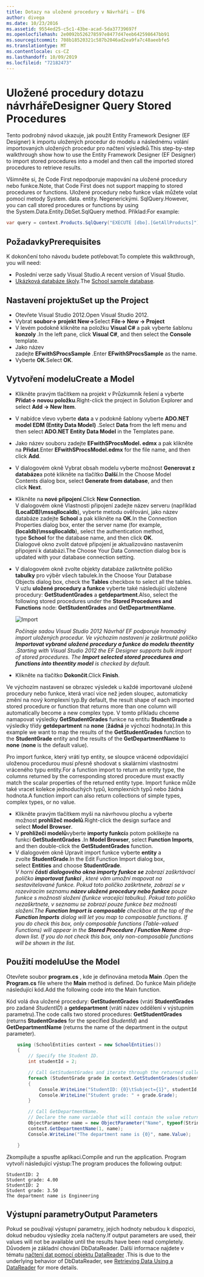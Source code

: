 ```yaml
---
title: Dotazy na uložené procedury v Návrháři – EF6
author: divega
ms.date: 10/23/2016
ms.assetid: 9554ed25-c5c1-43be-acad-5da37739697f
ms.openlocfilehash: 2e0092b526278597e8477d47eeb642598647bb91
ms.sourcegitcommit: 708b18520321c587b2046ad2ea9fa7c48aeebfe5
ms.translationtype: MT
ms.contentlocale: cs-CZ
ms.lasthandoff: 10/09/2019
ms.locfileid: "72182473"
---
```

# <a name="designer-query-stored-procedures"></a><span data-ttu-id="3bf32-102">Uložené procedury dotazu návrháře</span><span class="sxs-lookup"><span data-stu-id="3bf32-102">Designer Query Stored Procedures</span></span>
<span data-ttu-id="3bf32-103">Tento podrobný návod ukazuje, jak použít Entity Framework Designer (EF Designer) k importu uložených procedur do modelu a následnému volání importovaných uložených procedur pro načtení výsledků.</span><span class="sxs-lookup"><span data-stu-id="3bf32-103">This step-by-step walkthrough show how to use the Entity Framework Designer (EF Designer) to import stored procedures into a model and then call the imported stored procedures to retrieve results.</span></span> 

<span data-ttu-id="3bf32-104">Všimněte si, že Code First nepodporuje mapování na uložené procedury nebo funkce.</span><span class="sxs-lookup"><span data-stu-id="3bf32-104">Note, that Code First does not support mapping to stored procedures or functions.</span></span> <span data-ttu-id="3bf32-105">Uložené procedury nebo funkce však můžete volat pomocí metody System. data. entity. Negenerickými. SqlQuery.</span><span class="sxs-lookup"><span data-stu-id="3bf32-105">However, you can call stored procedures or functions by using the System.Data.Entity.DbSet.SqlQuery method.</span></span> <span data-ttu-id="3bf32-106">Příklad:</span><span class="sxs-lookup"><span data-stu-id="3bf32-106">For example:</span></span>
``` csharp
var query = context.Products.SqlQuery("EXECUTE [dbo].[GetAllProducts]")`;
```

## <a name="prerequisites"></a><span data-ttu-id="3bf32-107">Požadavky</span><span class="sxs-lookup"><span data-stu-id="3bf32-107">Prerequisites</span></span>

<span data-ttu-id="3bf32-108">K dokončení toho návodu budete potřebovat:</span><span class="sxs-lookup"><span data-stu-id="3bf32-108">To complete this walkthrough, you will need:</span></span>

- <span data-ttu-id="3bf32-109">Poslední verze sady Visual Studio.</span><span class="sxs-lookup"><span data-stu-id="3bf32-109">A recent version of Visual Studio.</span></span>
- <span data-ttu-id="3bf32-110">[Ukázková databáze školy](~/ef6/resources/school-database.md).</span><span class="sxs-lookup"><span data-stu-id="3bf32-110">The [School sample database](~/ef6/resources/school-database.md).</span></span>

## <a name="set-up-the-project"></a><span data-ttu-id="3bf32-111">Nastavení projektu</span><span class="sxs-lookup"><span data-stu-id="3bf32-111">Set up the Project</span></span>

-   <span data-ttu-id="3bf32-112">Otevřete Visual Studio 2012.</span><span class="sxs-lookup"><span data-stu-id="3bf32-112">Open Visual Studio 2012.</span></span>
-   <span data-ttu-id="3bf32-113">Vybrat **soubor-&gt; projekt New-&gt;**</span><span class="sxs-lookup"><span data-stu-id="3bf32-113">Select **File-&gt; New -&gt; Project**</span></span>
-   <span data-ttu-id="3bf32-114">V levém podokně klikněte na položku **Visual C\#** a pak vyberte šablonu **konzoly** .</span><span class="sxs-lookup"><span data-stu-id="3bf32-114">In the left pane, click **Visual C\#**, and then select the **Console** template.</span></span>
-   <span data-ttu-id="3bf32-115">Jako název zadejte **EFwithSProcsSample** .</span><span class="sxs-lookup"><span data-stu-id="3bf32-115">Enter **EFwithSProcsSample** as the name.</span></span>
-   <span data-ttu-id="3bf32-116">Vyberte **OK**.</span><span class="sxs-lookup"><span data-stu-id="3bf32-116">Select **OK**.</span></span>

## <a name="create-a-model"></a><span data-ttu-id="3bf32-117">Vytvoření modelu</span><span class="sxs-lookup"><span data-stu-id="3bf32-117">Create a Model</span></span>

-   <span data-ttu-id="3bf32-118">Klikněte pravým tlačítkem na projekt v Průzkumník řešení a vyberte **Přidat-&gt; novou položku**.</span><span class="sxs-lookup"><span data-stu-id="3bf32-118">Right-click the project in Solution Explorer and select **Add -&gt; New Item**.</span></span>
-   <span data-ttu-id="3bf32-119">V nabídce vlevo vyberte **data** a v podokně šablony vyberte **ADO.NET model EDM (Entity Data Model)** .</span><span class="sxs-lookup"><span data-stu-id="3bf32-119">Select **Data** from the left menu and then select **ADO.NET Entity Data Model** in the Templates pane.</span></span>
-   <span data-ttu-id="3bf32-120">Jako název souboru zadejte **EFwithSProcsModel. edmx** a pak klikněte na **Přidat**.</span><span class="sxs-lookup"><span data-stu-id="3bf32-120">Enter **EFwithSProcsModel.edmx** for the file name, and then click **Add**.</span></span>
-   <span data-ttu-id="3bf32-121">V dialogovém okně Vybrat obsah modelu vyberte možnost **Generovat z databáze**a poté klikněte na tlačítko **Další**.</span><span class="sxs-lookup"><span data-stu-id="3bf32-121">In the Choose Model Contents dialog box, select **Generate from database**, and then click **Next**.</span></span>
-   <span data-ttu-id="3bf32-122">Klikněte na **nové připojení**.</span><span class="sxs-lookup"><span data-stu-id="3bf32-122">Click **New Connection**.</span></span>  
    <span data-ttu-id="3bf32-123">V dialogovém okně Vlastnosti připojení zadejte název serveru (například **(LocalDB)\\mssqllocaldb**), vyberte metodu ověřování, jako název databáze zadejte **School** a pak klikněte na **OK**.</span><span class="sxs-lookup"><span data-stu-id="3bf32-123">In the Connection Properties dialog box, enter the server name (for example, **(localdb)\\mssqllocaldb**), select the authentication method, type **School** for the database name, and then click **OK**.</span></span>  
    <span data-ttu-id="3bf32-124">Dialogové okno zvolit datové připojení je aktualizováno nastavením připojení k databázi.</span><span class="sxs-lookup"><span data-stu-id="3bf32-124">The Choose Your Data Connection dialog box is updated with your database connection setting.</span></span>
-   <span data-ttu-id="3bf32-125">V dialogovém okně zvolte objekty databáze zaškrtněte políčko **tabulky** pro výběr všech tabulek.</span><span class="sxs-lookup"><span data-stu-id="3bf32-125">In the Choose Your Database Objects dialog box, check the **Tables** checkbox to select all the tables.</span></span>  
    <span data-ttu-id="3bf32-126">V uzlu **uložené procedury a funkce** vyberte také následující uložené procedury: **GetStudentGrades** a **getdepartment**.</span><span class="sxs-lookup"><span data-stu-id="3bf32-126">Also, select the following stored procedures under the **Stored Procedures and Functions** node: **GetStudentGrades** and **GetDepartmentName**.</span></span> 

    ![Import](~/ef6/media/import.jpg)

    <span data-ttu-id="3bf32-128">*Počínaje sadou Visual Studio 2012 Návrhář EF podporuje hromadný import uložených procedur. Ve výchozím nastavení je zaškrtnuté políčko **Importovat vybrané uložené procedury a funkce do modelu theentity** .*</span><span class="sxs-lookup"><span data-stu-id="3bf32-128">*Starting with Visual Studio 2012 the EF Designer supports bulk import of stored procedures. The **Import selected stored procedures and functions into theentity model** is checked by default.*</span></span>
-   <span data-ttu-id="3bf32-129">Klikněte na tlačítko **Dokončit**.</span><span class="sxs-lookup"><span data-stu-id="3bf32-129">Click **Finish**.</span></span>

<span data-ttu-id="3bf32-130">Ve výchozím nastavení se obrazec výsledek u každé importované uložené procedury nebo funkce, která vrací více než jeden sloupec, automaticky změní na nový komplexní typ.</span><span class="sxs-lookup"><span data-stu-id="3bf32-130">By default, the result shape of each imported stored procedure or function that returns more than one column will automatically become a new complex type.</span></span> <span data-ttu-id="3bf32-131">V tomto příkladu chceme namapovat výsledky **GetStudentGrades** funkce na entitu **StudentGrade** a výsledky třídy **getdepartment** na **none** (**žádná** je výchozí hodnota).</span><span class="sxs-lookup"><span data-stu-id="3bf32-131">In this example we want to map the results of the **GetStudentGrades** function to the **StudentGrade** entity and the results of the **GetDepartmentName** to **none** (**none** is the default value).</span></span>

<span data-ttu-id="3bf32-132">Pro import funkce, který vrátí typ entity, se sloupce vrácené odpovídající uloženou procedurou musí přesně shodovat s skalárními vlastnostmi vráceného typu entity.</span><span class="sxs-lookup"><span data-stu-id="3bf32-132">For a function import to return an entity type, the columns returned by the corresponding stored procedure must exactly match the scalar properties of the returned entity type.</span></span> <span data-ttu-id="3bf32-133">Import funkce může také vracet kolekce jednoduchých typů, komplexních typů nebo žádná hodnota.</span><span class="sxs-lookup"><span data-stu-id="3bf32-133">A function import can also return collections of simple types, complex types, or no value.</span></span>

-   <span data-ttu-id="3bf32-134">Klikněte pravým tlačítkem myši na návrhovou plochu a vyberte možnost **prohlížeč modelů**.</span><span class="sxs-lookup"><span data-stu-id="3bf32-134">Right-click the design surface and select **Model Browser**.</span></span>
-   <span data-ttu-id="3bf32-135">V **prohlížeči modelů**vyberte **importy funkcí**a potom poklikejte na funkci **GetStudentGrades** .</span><span class="sxs-lookup"><span data-stu-id="3bf32-135">In **Model Browser**, select **Function Imports**, and then double-click the **GetStudentGrades** function.</span></span>
-   <span data-ttu-id="3bf32-136">V dialogovém okně Upravit import funkce vyberte **entity** a zvolte **StudentGrade**.</span><span class="sxs-lookup"><span data-stu-id="3bf32-136">In the Edit Function Import dialog box, select **Entities** and choose **StudentGrade**.</span></span>  
    <span data-ttu-id="3bf32-137">*V horní **části dialogového okna importy funkce se** zobrazí zaškrtávací políčko **importovat funkci** , které vám umožní mapovat na sestavitelované funkce. Pokud toto políčko zaškrtnete, zobrazí se v rozevíracím seznamu **název uložené procedury nebo funkce** pouze funkce s možností složení (funkce vracející tabulku). Pokud toto políčko nezaškrtnete, v seznamu se zobrazí pouze funkce bez možnosti složení.*</span><span class="sxs-lookup"><span data-stu-id="3bf32-137">*The **Function Import is composable** checkbox at the top of the **Function Imports** dialog will let you map to composable functions. If you do check this box, only composable functions (Table-valued Functions) will appear in the **Stored Procedure / Function Name** drop-down list. If you do not check this box, only non-composable functions will be shown in the list.*</span></span>

## <a name="use-the-model"></a><span data-ttu-id="3bf32-138">Použití modelu</span><span class="sxs-lookup"><span data-stu-id="3bf32-138">Use the Model</span></span>

<span data-ttu-id="3bf32-139">Otevřete soubor **program.cs** , kde je definována metoda **Main** .</span><span class="sxs-lookup"><span data-stu-id="3bf32-139">Open the **Program.cs** file where the **Main** method is defined.</span></span> <span data-ttu-id="3bf32-140">Do funkce Main přidejte následující kód.</span><span class="sxs-lookup"><span data-stu-id="3bf32-140">Add the following code into the Main function.</span></span>

<span data-ttu-id="3bf32-141">Kód volá dva uložené procedury: **GetStudentGrades** (vrátí **StudentGrades** pro zadané *StudentID*) a **getdepartment** (vrátí název oddělení v výstupním parametru).</span><span class="sxs-lookup"><span data-stu-id="3bf32-141">The code calls two stored procedures: **GetStudentGrades** (returns **StudentGrades** for the specified *StudentId*) and **GetDepartmentName** (returns the name of the department in the output parameter).</span></span>  

``` csharp
    using (SchoolEntities context = new SchoolEntities())
    {
        // Specify the Student ID.
        int studentId = 2;

        // Call GetStudentGrades and iterate through the returned collection.
        foreach (StudentGrade grade in context.GetStudentGrades(studentId))
        {
            Console.WriteLine("StudentID: {0}\tSubject={1}", studentId, grade.Subject);
            Console.WriteLine("Student grade: " + grade.Grade);
        }

        // Call GetDepartmentName.
        // Declare the name variable that will contain the value returned by the output parameter.
        ObjectParameter name = new ObjectParameter("Name", typeof(String));
        context.GetDepartmentName(1, name);
        Console.WriteLine("The department name is {0}", name.Value);

    }
```

<span data-ttu-id="3bf32-142">Zkompilujte a spusťte aplikaci.</span><span class="sxs-lookup"><span data-stu-id="3bf32-142">Compile and run the application.</span></span> <span data-ttu-id="3bf32-143">Program vytvoří následující výstup:</span><span class="sxs-lookup"><span data-stu-id="3bf32-143">The program produces the following output:</span></span>

```console
StudentID: 2
Student grade: 4.00
StudentID: 2
Student grade: 3.50
The department name is Engineering
```

<a name="output-parameters"></a><span data-ttu-id="3bf32-144">Výstupní parametry</span><span class="sxs-lookup"><span data-stu-id="3bf32-144">Output Parameters</span></span>
-----------------

<span data-ttu-id="3bf32-145">Pokud se používají výstupní parametry, jejich hodnoty nebudou k dispozici, dokud nebudou výsledky zcela načteny.</span><span class="sxs-lookup"><span data-stu-id="3bf32-145">If output parameters are used, their values will not be available until the results have been read completely.</span></span> <span data-ttu-id="3bf32-146">Důvodem je základní chování DbDataReader. Další informace najdete v tématu [načtení dat pomocí objektu DataReader](https://go.microsoft.com/fwlink/?LinkID=398589) .</span><span class="sxs-lookup"><span data-stu-id="3bf32-146">This is due to the underlying behavior of DbDataReader, see [Retrieving Data Using a DataReader](https://go.microsoft.com/fwlink/?LinkID=398589) for more details.</span></span>
